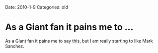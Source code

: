 Date: 2010-1-9
Categories: old

# As a Giant fan it pains me to ...

As a Giant fan it pains me to say this, but I am really starting to like Mark Sanchez.
